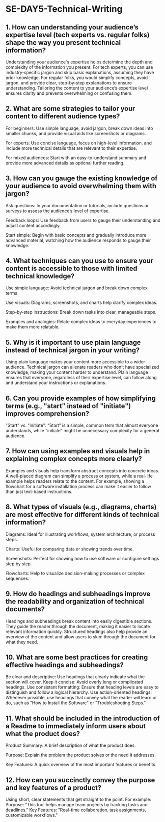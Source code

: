 # SE-DAY5-Technical-Writing
## 1. How can understanding your audience’s expertise level (tech experts vs. regular folks) shape the way you present technical information?

Understanding your audience's expertise helps determine the depth and complexity of the information you present. For tech experts, you can use industry-specific jargon and skip basic explanations, assuming they have prior knowledge. For regular folks, you would simplify concepts, avoid jargon, and provide clear, step-by-step explanations to ensure understanding. Tailoring the content to your audience’s expertise level ensures clarity and prevents overwhelming or confusing them.
## 2. What are some strategies to tailor your content to different audience types?

For beginners: Use simple language, avoid jargon, break down ideas into smaller chunks, and provide visual aids like screenshots or diagrams.

For experts: Use concise language, focus on high-level information, and include more technical details that are relevant to their expertise.

For mixed audiences: Start with an easy-to-understand summary and provide more advanced details as optional further reading.

## 3. How can you gauge the existing knowledge of your audience to avoid overwhelming them with jargon?

Ask questions: In your documentation or tutorials, include questions or surveys to assess the audience’s level of expertise.

Feedback loops: Use feedback from users to gauge their understanding and adjust content accordingly.

Start simple: Begin with basic concepts and gradually introduce more advanced material, watching how the audience responds to gauge their knowledge.


## 4. What techniques can you use to ensure your content is accessible to those with limited technical knowledge?
Use simple language: Avoid technical jargon and break down complex terms.

Use visuals: Diagrams, screenshots, and charts help clarify complex ideas.

Step-by-step instructions: Break down tasks into clear, manageable steps.

Examples and analogies: Relate complex ideas to everyday experiences to make them more relatable.

## 5. Why is it important to use plain language instead of technical jargon in your writing?

Using plain language makes your content more accessible to a wider audience. Technical jargon can alienate readers who don’t have specialized knowledge, making your content harder to understand. Plain language ensures that everyone, regardless of their expertise level, can follow along and understand your instructions or explanations.

## 6. Can you provide examples of how simplifying terms (e.g., "start" instead of "initiate") improves comprehension?

"Start" vs. "Initiate": “Start” is a simple, common term that almost everyone understands, while “initiate” might be unnecessary complexity for a general audience.

## 7. How can using examples and visuals help in explaining complex concepts more clearly?

Examples and visuals help transform abstract concepts into concrete ideas. A well-placed diagram can simplify a process or system, while a real-life example helps readers relate to the content. For example, showing a flowchart for a software installation process can make it easier to follow than just text-based instructions.

## 8. What types of visuals (e.g., diagrams, charts) are most effective for different kinds of technical information?

Diagrams: Ideal for illustrating workflows, system architecture, or process steps.

Charts: Useful for comparing data or showing trends over time.

Screenshots: Perfect for showing how to use software or configure settings step by step.

Flowcharts: Help to visualize decision-making processes or complex sequences.

## 9. How do headings and subheadings improve the readability and organization of technical documents?

Headings and subheadings break content into easily digestible sections. They guide the reader through the document, making it easier to locate relevant information quickly. Structured headings also help provide an overview of the content and allow users to skim through the document for what they need.

## 10. What are some best practices for creating effective headings and subheadings?

Be clear and descriptive: Use headings that clearly indicate what the section will cover.
Keep it concise: Avoid overly long or complicated headings.
Use consistent formatting: Ensure that heading levels are easy to distinguish and follow a logical hierarchy.
Use action-oriented headings: Whenever possible, use headings that convey what the reader will learn or do, such as "How to Install the Software" or "Troubleshooting Steps."

## 11. What should be included in the introduction of a Readme to immediately inform users about what the product does?
Product Summary: A brief description of what the product does.

Purpose: Explain the problem the product solves or the need it addresses.

Key Features: A quick overview of the most important features or benefits.

## 12. How can you succinctly convey the purpose and key features of a product?

Using short, clear statements that get straight to the point. For example:
Purpose: "This tool helps manage team projects by tracking tasks and deadlines."
Key Features: "Real-time collaboration, task assignments, customizable workflows."

